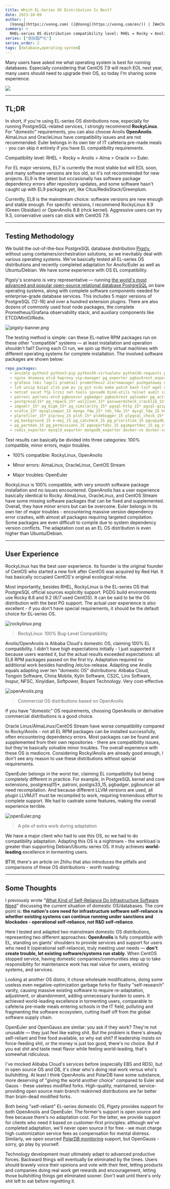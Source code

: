 ```yaml
---
title: Which EL-Series OS Distribution Is Best?
date: 2023-10-09
author: |
  [Vonng](https://vonng.com) ([@Vonng](https://vonng.com/en/)) | [WeChat](https://mp.weixin.qq.com/s/xHG8OURTYlmnQTorFkzioA) | [Zhihu](https://zhuanlan.zhihu.com/p/660166371)
summary: >
  RHEL-series OS distribution compatibility level: RHEL = Rocky ≈ Anolis > Alma > Oracle >> Euler. Recommend using RockyLinux 8.8, or Anolis 8.8 for domestic requirements.
series: ["信创国产化"]
series_order: 2
tags: [database,operating-system]
---
```


Many users have asked me what operating system is best for running databases. Especially considering that CentOS 7.9 will reach EOL next year, many users should need to upgrade their OS, so today I'm sharing some experience.

[![](featured.jpg)](https://mp.weixin.qq.com/s/xHG8OURTYlmnQTorFkzioA)


------

## TL;DR

In short, if you're using EL-series OS distributions now, especially for running PostgreSQL-related services, I strongly recommend **RockyLinux**. For "domestic" requirements, you can also choose Anolis **OpenAnolis**. AlmaLinux and OracleLinux have compatibility issues and are not recommended. Euler belongs in its own tier of IT cafeteria pre-made meals - you can skip it entirely if you have EL compatibility requirements.

Compatibility level: RHEL = Rocky ≈ Anolis > Alma > Oracle >> Euler.

For EL major versions, EL7 is currently the most stable but will EOL soon, and many software versions are too old, so it's not recommended for new projects. EL9 is the latest but occasionally has software package dependency errors after repository updates, and some software hasn't caught up with EL9 packages yet, like Citus/RedisStack/Greenplum.

Currently, EL8 is the mainstream choice: software versions are new enough and stable enough. For specific versions, I recommend RockyLinux 8.9 (Green Obsidian) or OpenAnolis 8.8 (rhck kernel). Aggressive users can try 9.3, conservative users can stick with CentOS 7.9.



------

## Testing Methodology

We build the out-of-the-box PostgreSQL database distribution [Pigsty](https://pigsty.io/zh/), without using containers/orchestration solutions, so we inevitably deal with various operating systems. We've basically tested all EL-series OS distributions and recently completed adaptation for Anolis/Euler as well as Ubuntu/Debian. We have some experience with OS EL compatibility.

Pigsty's scenario is very representative — running [the world's most advanced and popular open-source relational database PostgreSQL](/pg/pg-is-no1) on bare operating systems, along with complete software components needed for enterprise-grade database services. This includes 5 major versions of PostgreSQL (12-16) and over a hundred extension plugins. There are also dozens of commonly used host node packages, the complete Prometheus/Grafana observability stack, and auxiliary components like ETCD/MinIO/Redis.

![pigsty-banner.png](https://pigsty.io/img/banner.zh.jpg)

The testing method is simple: can these EL-native RPM packages run on these other "compatible" systems — at least installation and operation shouldn't fail? During each CI run, we spin up thirty virtual machines with different operating systems for complete installation. The involved software packages are shown below:

```yaml
repo_packages:
  - ansible python3 python3-pip python36-virtualenv python36-requests python36-idna yum-utils createrepo_c sshpass                                                  # Distro & Boot
  - nginx dnsmasq etcd haproxy vip-manager pg_exporter pgbackrest_exporter                                                                                          # Pigsty Addons
  - grafana loki logcli promtail prometheus2 alertmanager pushgateway node_exporter blackbox_exporter nginx_exporter keepalived_exporter                            # Infra Packages
  - lz4 unzip bzip2 zlib yum pv jq git ncdu make patch bash lsof wget uuid tuned nvme-cli numactl grubby sysstat iotop htop rsync tcpdump perf flamegraph           # Node Packages 1
  - netcat socat ftp lrzsz net-tools ipvsadm bind-utils telnet audit ca-certificates openssl openssh-clients readline vim-minimal keepalived chrony                 # Node Packages 2
  - patroni patroni-etcd pgbouncer pgbadger pgbackrest pgloader pg_activity pg_filedump timescaledb-tools scws pgxnclient pgFormatter                               # PG Common Tools
  - postgresql15* pg_repack_15* wal2json_15* passwordcheck_cracklib_15* pglogical_15* pg_cron_15* postgis33_15* timescaledb-2-postgresql-15* pgvector_15* citus_15* # PGDG 15 Packages
  - imgsmlr_15* pg_bigm_15* pg_similarity_15* pgsql-http_15* pgsql-gzip_15* vault_15 pgjwt_15 pg_tle_15* pg_roaringbitmap_15* pointcloud_15* zhparser_15* apache-age_15* hydra_15* pg_sparse_15*
  - orafce_15* mysqlcompat_15 mongo_fdw_15* tds_fdw_15* mysql_fdw_15 hdfs_fdw_15 sqlite_fdw_15 pgbouncer_fdw_15 multicorn2_15* powa_15* pg_stat_kcache_15* pg_stat_monitor_15* pg_qualstats_15 pg_track_settings_15 pg_wait_sampling_15 system_stats_15
  - plprofiler_15* plproxy_15 plsh_15* pldebugger_15 plpgsql_check_15* pgtt_15 pgq_15* hypopg_15* timestamp9_15* semver_15* prefix_15* periods_15* ip4r_15* tdigest_15* hll_15* pgmp_15 topn_15* geoip_15 extra_window_functions_15 pgsql_tweaks_15 count_distinct_15
  - pg_background_15 e-maj_15 pg_catcheck_15 pg_prioritize_15 pgcopydb_15 pgcryptokey_15 logerrors_15 pg_top_15 pg_comparator_15 pg_ivm_15* pgsodium_15* pgfincore_15* ddlx_15 credcheck_15 safeupdate_15 pg_squeeze_15* pg_fkpart_15 pg_jobmon_15 rum_15
  - pg_partman_15 pg_permissions_15 pgexportdoc_15 pgimportdoc_15 pg_statement_rollback_15* pg_auth_mon_15 pg_checksums_15 pg_failover_slots_15 pg_readonly_15* postgresql-unit_15* pg_store_plans_15* pg_uuidv7_15* set_user_15* pgaudit17_15
  - redis_exporter mysqld_exporter mongodb_exporter docker-ce docker-compose-plugin redis minio mcli ferretdb duckdb sealos  # Miscellaneous Packages
```

Test results can basically be divided into three categories: 100% compatible, minor errors, major troubles.

* 100% compatible: RockyLinux, OpenAnolis

* Minor errors: AlmaLinux, OracleLinux, CentOS Stream

* Major troubles: OpenEuler

RockyLinux is 100% compatible, with very smooth software package installation and no issues encountered. OpenAnolis has a user experience basically identical to Rocky. AlmaLinux, OracleLinux, and CentOS Stream have some missing software packages that can be fixed and supplemented. Overall, they have minor errors but can be overcome. Euler belongs in its own tier of major troubles - encountering massive version dependency error crashes, with almost all packages requiring targeted compilation. Some packages are even difficult to compile due to system dependency version conflicts. The adaptation cost as an EL OS distribution is even higher than Ubuntu/Debian.


------------------

## User Experience

RockyLinux has the best user experience. Its founder is the original founder of CentOS who started a new fork after CentOS was acquired by Red Hat. It has basically occupied CentOS's original ecological niche.

Most importantly, besides RHEL, RockyLinux is the EL-series OS that PostgreSQL official sources explicitly support. PGDG build environments use Rocky 8.8 and 9.2 (6/7 used CentOS). It can be said to be the OS distribution with the best PG support. The actual user experience is also excellent - if you don't have special requirements, it should be the default choice for EL-series OS.

![rockylinux.png](rhel-rockylinux.png)

> RockyLinux: 100% Bug-Level Compatibility

Anolis/OpenAnolis is Alibaba Cloud's domestic OS, claiming 100% EL compatibility. I didn't have high expectations initially - I just supported it because users wanted it, but the actual results exceeded expectations: all EL8 RPM packages passed on the first try. Adaptation required no additional work besides handling /etc/os-release. Adapting one Anolis equals adapting over ten "domestic OS" distributions: Alibaba Cloud, Tongxin Software, China Mobile, Kylin Software, CS2C, Linx Software, Inspur, NFSC, Xinyidian, Softpower, Boyant Technology. Very cost-effective.

![openAnolis.png](rhel-openAnolis.png)

> Commercial OS distributions based on OpenAnolis

If you have "domestic" OS requirements, choosing OpenAnolis or derivative commercial distributions is a good choice.

Oracle Linux/AlmaLinux/CentOS Stream have worse compatibility compared to Rocky/Anolis - not all EL RPM packages can be installed successfully, often encountering dependency errors. Most packages can be found and supplemented from their own repositories - there are compatibility issues, but they're basically solvable minor troubles. The overall experience with these OS is mediocre. Considering Rocky/Anolis are already good enough, I don't see any reason to use these distributions without special requirements.

OpenEuler belongs in the worst tier, claiming EL compatibility but being completely different in practice. For example, in PostgreSQL kernel and core extensions, postgresql15*, patroni, postgis33_15, pgbadger, pgbouncer all need recompilation. And because different LLVM versions are used, all plugin LLVMJIT must be recompiled to work, requiring tremendous effort to complete support. We had to castrate some features, making the overall experience terrible.

![openEuler.png](rhel-openEuler.png)

> A pile of extra work during adaptation

We have a major client who had to use this OS, so we had to do compatibility adaptation. Adapting this OS is a nightmare - the workload is greater than supporting Debian/Ubuntu series OS. It truly achieves **world-leading** excellence in tormenting users.

BTW, there's an article on Zhihu that also introduces the pitfalls and comparisons of these OS distributions - worth reading:


------------------

## Some Thoughts

I previously wrote "[What Kind of Self-Reliance Do Infrastructure Software Need](/db/sovereign-dbos/)" discussing the current situation of domestic OS/databases. The core point is: **the nation's core need for infrastructure software self-reliance is whether existing systems can continue running under sanctions and blockades - operational self-reliance, not R&D self-reliance**.

Here I tested and adapted two mainstream domestic OS distributions, representing two different approaches: **OpenAnolis** is fully compatible with EL, standing on giants' shoulders to provide services and support for users who need it (operational self-reliance), truly meeting user needs — **don't create trouble, let existing software/systems run stably**. When CentOS stopped service, having domestic companies/communities step up to take responsibility for maintenance work has real value for users, existing systems, and services.

Looking at another OS distro, it chose wholesale modifications, doing some useless even negative-optimization garbage forks for flashy "self-research" vanity, causing massive existing software to require re-adaptation, adjustment, or abandonment, adding unnecessary burden to users. It achieved world-leading excellence in tormenting users, comparable to cafeteria pre-made meals entering schools in the IT field, polluting and fragmenting the software ecosystem, cutting itself off from the global software supply chain.

OpenEuler and OpenGauss are similar: you ask if they work? They're not unusable — they just feel like eating shit. But the problem is there's already self-reliant and free food available, so why eat shit? If leadership insists on force-feeding shit, or the money is just too good, there's no choice. But if you eat shit and taste meat flavor while feeling world-leading, that's somewhat ridiculous.

I've mocked Alibaba Cloud's services before (especially EBS and RDS), but in open source OS and DB, it's clear who's doing real work versus who's bullshitting. At least I think OpenAnolis and PolarDB have some substance, more deserving of "giving the world another choice" compared to Euler and Gauss - these useless modified forks. High-quality, maintained, service-providing open source main branch reskinned distributions are far better than brain-dead modified forks.

Both being "self-reliant" EL-series domestic OS, Pigsty provides support for both OpenAnolis and OpenEuler. The former's support is open source and free because there's no adaptation cost. For the latter, we provide support for clients who need it based on customer-first principles: although we've completed adaptation, we'll never open source it for free - we must charge high customization service fees as compensation for mental distress. Similarly, we open sourced [PolarDB monitoring](https://mp.weixin.qq.com/s/DExvaEk2Yoq37W8V6wvaKg) support, but OpenGauss - sorry, go play by yourself.

Technology development must ultimately adapt to advanced productive forces. Backward things will eventually be eliminated by the times. Users should bravely voice their opinions and vote with their feet, letting products and companies doing real work get rewards and encouragement, letting those bullshitting things get eliminated sooner. Don't wait until there's only shit left to eat before regretting it.